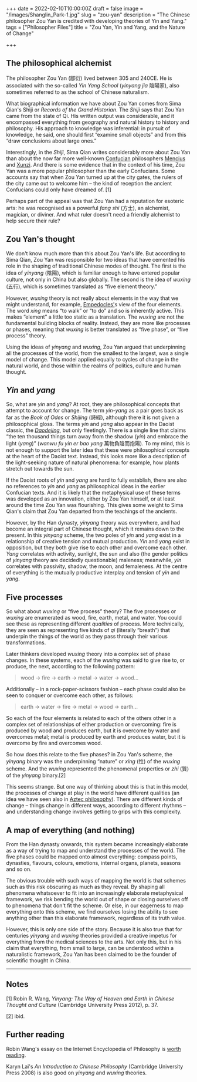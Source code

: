 +++
date = 2022-02-10T10:00:00Z
draft = false
image = "/images/Shanglin_Park-1.jpg"
slug = "zou-yan"
description = "The Chinese philosopher Zou Yan is credited with developing theories of Yin and Yang."
tags = ["Philosopher Files"]
title = "Zou Yan, Yin and Yang, and the Nature of Change"

+++

## The philosophical alchemist

The philosopher Zou Yan (鄒衍) lived between 305 and 240CE. He is associated with the so-called *Yin Yang School* (*yinyang jia* 陰陽家), also sometimes referred to as the school of Chinese naturalism.

What biographical information we have about Zou Yan comes from Sima Qian's Shiji or *Records of the Grand Historian*. The *Shiji* says that Zou Yan came from the state of Qi. His written output was  considerable, and it encompassed everything from geography and natural  history to history and philosophy. His approach to knowledge was  inferential: in pursuit of knowledge, he said, one should first “examine small objects” and from this “draw conclusions about large ones.”

Interestingly, in the *Shiji*, Sima Qian writes considerably more about Zou Yan than about the now far more well-known [Confucian](/confucius) philosophers [Mencius](/mencius) and [Xunzi](/xunzi). And there is some evidence that in the context of his time, Zou Yan was a more popular philosopher than the early Confucians. Some accounts say that when Zou Yan turned up at the city gates, the rulers of the city  came out to welcome him – the kind of reception the ancient Confucians  could only have dreamed of. [1] 

Perhaps part of the appeal was that Zou Yan had a reputation for esoteric arts: he was recognised as a powerful *fang shi* (方士), an alchemist, magician, or diviner. And what ruler doesn't need a friendly alchemist to help secure their rule?

## Zou Yan's thought

We don't know much more than this about Zou Yan's life. But according to  Sima Qian, Zou Yan was responsible for two ideas that have cemented his  role in the shaping of traditional Chinese modes of thought. The first  is the idea of *yinyang* (陰陽), which is familiar enough to have entered popular culture, not only in China but also globally. The second is the idea of *wuxing* (五行), which is sometimes translated as “five element theory.” 

However, *wuxing* theory is not really about elements in the way that we might understand, for example, [Empedocles'](/empedocles)s view of the four elements. The word *xing* means “to walk” or “to do” and so is inherently active. This makes “element” a little too static as a translation. The *wuxing* are not the fundamental building blocks of reality. Instead, they are more like processes or phases, meaning that *wuxing* is better translated as “five phase”, or “five process” theory. 

Using the ideas of *yinyang* and *wuxing*, Zou Yan argued that underpinning all the processes of the world, from  the smallest to the largest, was a single model of change. This model  applied equally to cycles of change in the natural world, and those  within the realms of politics, culture and human thought.

## *Yin* and *yang*

So, what are *yin* and *yang*? At root, they are philosophical concepts that attempt to account for change. The term *yin-yang* as a pair goes back as far as the *Book of Odes* or *Shijing* (詩經), although there it is not given a philosophical gloss. The terms *yin* and *yang* also appear in the Daoist classic, the *[Daodejing](/laozi)*, but only fleetingly. There is a single line that claims “the ten thousand things turn away from the shadow (*yin*) and embrace the light (*yang*)” (*wanwu fu yin er bao yang* 萬物負陰而抱陽). To my mind, this is not enough to support the later idea that these were philosophical concepts at the heart of the Daoist text.  Instead, this looks more like a description of the light-seeking nature  of natural phenomena: for example, how plants stretch out towards the  sun.

If the Daoist roots of *yin* and *yang* are hard to fully establish, there are also no references to *yin* and *yang* as philosophical ideas in the earlier Confucian texts. And it is likely  that the metaphysical use of these terms was developed as an innovation, either by Zou Yan himself, or at least around the time Zou Yan was  flourishing. This gives some weight to Sima Qian's claim that Zou Yan  departed from the teachings of the ancients. 

However, by the Han dynasty, *yinyang* theory was everywhere, and had become an integral part of Chinese thought, which it remains down to the present. In this *yinyang* scheme, the two poles of *yin* and *yang* exist in a relationship of creative tension and mutual production. *Yin* and *yang* exist in opposition, but they both give rise to each other and overcome each other. *Yang* correlates with activity, sunlight, the sun and also (the gender politics of *yinyang* theory are decidedly questionable) maleness; meanwhile, *yin* correlates with passivity, shadow, the moon, and femaleness. At the centre of  everything is the mutually productive interplay and tension of *yin* and *yang*.

## Five processes

So what about *wuxing* or “five process” theory? The five processes or *wuxing* are enumerated as wood, fire, earth, metal, and water. You could see these as representing different *qualities* of process. More technically, they are seen as representing five kinds of *qi* (literally “breath”) that underpin the things of the world as they pass through their various transformations.

Later thinkers developed *wuxing* theory into a complex set of phase changes. In these systems, each of the *wuxing* was said to give rise to, or produce, the next, according to the following pattern:

> wood → fire → earth → metal → water → wood...

Additionally – in a rock-paper-scissors fashion – each phase could also be seen to conquer or overcome each other, as follows:

> earth → water → fire → metal → wood → earth...

So each of the four elements is related to each of the others other in a  complex set of relationships of either production or overcoming: fire is produced by wood and produces earth, but it is overcome by water and  overcomes metal; metal is produced by earth and produces water, but it  is overcome by fire and overcomes wood.

So how does this relate to the five phases? in Zou Yan's scheme, the *yinyang* binary was the underpinning “nature” or *xing* (性) of the *wuxing* scheme. And the *wuxing* represented the phenomenal properties or *zhi* (質) of the *yinyang* binary.[2]

This seems strange. But one way of thinking about this is that in this  model, the processes of change at play in the world have different  qualities (an idea we have seen also in [Aztec philosophy](/aztec-philosophy/)). There are different kinds of change – things change in different ways,  according to different rhythms – and understanding change involves  getting to grips with this complexity.

## A map of everything (and nothing)

From the Han dynasty onwards, this system became increasingly elaborate as a way of trying to map and understand the processes of the world. The  five phases could be mapped onto almost everything: compass points,  dynasties, flavours, colours, emotions, internal organs, planets,  seasons and so on.

The obvious trouble with such ways of mapping  the world is that schemes such as this risk obscuring as much as they  reveal. By shaping all phenomena whatsoever to fit into an increasingly  elaborate metaphysical framework, we risk bending the world out of shape or closing ourselves off to phenomena that don't fit the scheme. Or  else, in our eagerness to map everything onto this scheme, we find  ourselves losing the ability to see anything other than this elaborate  framework, regardless of its truth value.

However, this is only one side of the story. Because it is also true that for centuries *yinyang* and *wuxing* theories provided a creative impetus for everything from the medical sciences to the arts. Not only this, but in his claim that everything, from small  to large, can be understood within a naturalistic framework, Zou Yan has been claimed to be the founder of scientific thought in China. 

------

## Notes

[1] Robin R. Wang, *Yinyang: The Way of Heaven and Earth in Chinese Thought and Culture* (Cambridge University Press 2012), p. 37.

[2] ibid.

## Further reading

Robin Wang's essay on the Internet Encyclopedia of Philosophy is [worth reading](https://iep.utm.edu/yinyang/).

Karyn Lai's *An Introduction to Chinese Philosophy* (Cambridge University Press 2008) is also good on *yinyang* and *wuxing* theories.
